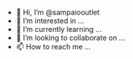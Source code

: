 - 👋 Hi, I’m @sampaiooutlet
- 👀 I’m interested in ...
- 🌱 I’m currently learning ...
- 💞️ I’m looking to collaborate on ...
- 📫 How to reach me ...

<!---
sampaiooutlet/sampaiooutlet is a ✨ special ✨ repository because its `README.md` (this file) appears on your GitHub profile.
You can click the Preview link to take a look at your changes.
--->
